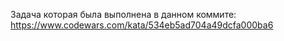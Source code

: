 Задача которая была выполнена в данном коммите: https://www.codewars.com/kata/534eb5ad704a49dcfa000ba6